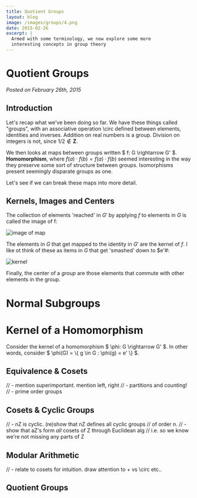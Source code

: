 ```yaml
---
title: Quotient Groups
layout: blog
image: /images/groups/4.png
date: 2015-02-26
excerpt: |
  Armed with some terminology, we now explore some more 
  interesting concepts in group theory
---
```



# Quotient Groups

_Posted on February 26th, 2015_

## Introduction





Let's recap what we've been doing so far. We have these things called "groups", with 
an associative operation \circ defined between elements, identities and 
inverses. Addition on real numbers is a group. Division on integers is not, since $1/2 \notin \mathbf{Z}$.

We then looks at maps between groups written $ f: G \rightarrow G' $. **Homomorphism**, 
where $f(a) \cdot f(b) = f(a) \cdot f(b)$ seemed interesting in the way they preserve some 
sort of structure between groups. Isomorphisms present seemingly disparate groups as one.

Let's see if we can break these maps into more detail.

## Kernels, Images and Centers

The collection of elements 'reached' in $G'$ by applying $f$ to elements in $G$ is called the image of f:

![image of map]()

The elements in $G$ that get mapped to the identity in $G'$ are the kernel of $f$. I like ot think of these as items in $G$ that get 'smashed' down to $e'#:

![kernel]()

Finally, the center of a _group_ are those elements that commute with other elements in the group.

# Normal Subgroups



# Kernel of a Homomorphism

Consider the kernel of a homomorphism $ \phi: G \rightarrow G' $. In other words, consider 
$ \phi(G) = \\{ g \in G : \phi(g) = e' \\} $.


## Equivalence & Cosets

// - mention superimportant. mention left, right
// - partitions and counting!
// - prime order groups

## Cosets & Cyclic Groups

// - nZ is cyclic. (re)show that nZ defines all cyclic groups 
// of order n.
// - show that aZ's form _all_ cosets of Z through Euclidean alg
//   i.e. so we know we're not missing any parts of Z


## Modular Arithmetic

// - relate to cosets for intuition. draw attention to + vs \circ etc..

## Quotient Groups


